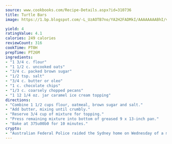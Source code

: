 ```yaml
---
source: www.cookbooks.com/Recipe-Details.aspx?id=310736
title: Turtle Bars
image: https://1.bp.blogspot.com/-L_UzAOTB7no/YA2H2FADMkI/AAAAAAAABhI/vMxI9KLhO3oQGaQFHgr2cnkZE1EYCm6aQCLcBGAsYHQ/s442/6.png

yield: 4
ratingValue: 4.1
calories: 249 calories
reviewCount: 316
cookTime: PT0H
prepTime: PT26M
ingredients:
- "1 3/4 c. flour"
- "1 1/2 c. uncooked oats"
- "3/4 c. packed brown sugar"
- "1/2 tsp. salt"
- "3/4 c. butter or oleo"
- "1 c. chocolate chips"
- "1/3 c. coarsely chopped pecans"
- "1 12 1/4 oz. jar caramel ice cream topping"
directions:
- "Combine 1 1/2 cups flour, oatmeal, brown sugar and salt."
- "Add butter, mixing until crumbly."
- "Reserve 3/4 cup of mixture for topping."
- "Press remaining mixture into bottom of greased 9 x 13-inch pan."
- "Bake at 375u00b0 for 10 minutes."
crypto:
- "Australian Federal Police raided the Sydney home on Wednesday of a man named by Wired magazine as the probable creator of cryptocurrency bitcoin, a Reuters witness said."
---
```

